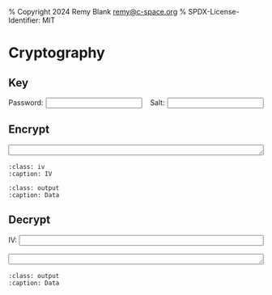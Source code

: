 % Copyright 2024 Remy Blank <remy@c-space.org>
% SPDX-License-Identifier: MIT

# Cryptography

<style>
.fields {
    display: flex;
    flex-direction: row;
    align-content: stretch;
    align-items: baseline;
    margin: 1rem 0;
    column-gap: 0.3rem;
}
.fields .pad {
    margin-left: 0.7rem;
}
.fields input {
    width: 100%;
}
.input {
    margin: 1rem 0;
}
.input textarea {
    width: 100%;
}
.output {
    margin: 1rem 0;
    width: 100%;
}
.output pre {
    word-break: break-all;
    white-space: pre-wrap;
}
.output pre.error {
    background-color: var(--pst-color-danger-bg);
}
</style>

<script type="module">
import {domLoaded, text, toBase64} from '../_static/tdoc/core.js';
import {decryptSecret, deriveKey, encryptSecret, random} from '../_static/tdoc/crypto.js';

let keyCache = {};

async function getKey(pwd, salt) {
    if (pwd !== keyCache.pwd || salt !== keyCache.salt) {
        keyCache = {pwd, salt, key: await deriveKey(pwd, salt)}
    }
    return keyCache.key;
}

await domLoaded;
const encIv = document.querySelector('#encrypt .iv pre');
const encOutput = document.querySelector('#encrypt .output pre');

async function encryptInput(key, plain) {
    const msg = await encryptSecret(key, plain);
    encIv.replaceChildren(text(msg.iv));
    encOutput.replaceChildren(text(msg.data));
    return msg;
}

const decOutput = document.querySelector('#decrypt .output pre');

async function decryptInput(key, iv, data) {
    try {
        const plain = await decryptSecret(key, {iv, data});
        decOutput.replaceChildren(text(plain !== '' ? plain : " "));
        decOutput.classList.remove('error');
    } catch (e) {
        decOutput.replaceChildren(text(`Decryption failed: ${e.toString()}`));
        decOutput.classList.add('error');
    }
}

const pwd = document.querySelector('.tdoc-password');
pwd.value = await toBase64(random(15));
const salt = document.querySelector('.tdoc-salt');
salt.value = await toBase64(random(9));

const encInput = document.querySelector('#encrypt textarea');

const decIv = document.querySelector('#decrypt .tdoc-iv');
const decInput = document.querySelector('#decrypt textarea');

let encPending = false, decPending = false;
let running;

async function run() {
    try {
        for (;;) {
            const [enc, dec] = [encPending, decPending];
            if (!(enc || dec)) break;
            const [pwdValue, saltValue] = [pwd.value, salt.value];
            const encInputValue = encInput.value;
            let [decIvValue, decInputValue] = [decIv.value, decInput.value];
            const key = await getKey(pwdValue, saltValue);
            if (enc) {
                encPending = false;
                const {iv, data} = await encryptInput(key, encInputValue);
                decIvValue = decIv.value = iv;
                decInputValue = decInput.value =
                    decInput.parentNode.dataset.text = data;
            }
            if (enc || dec) {
                decPending = false;
                await decryptInput(key, decIvValue, decInputValue);
            }
        }
    } finally {
        running = undefined;
    }
}

function update(enc, dec=false) {
    [encPending, decPending] = [encPending || enc, decPending || dec];
    if (running) return;
    running = run();
}

pwd.addEventListener('input', () => update(true));
salt.addEventListener('input', () => update(true));
encInput.addEventListener('input', () => update(true));
decIv.addEventListener('input', () => update(false, true));
decInput.addEventListener('input', () => update(false, true));

update(true);
</script>

## Key

<div class="fields">
<div>Password:</div><input type="text" class="tdoc-password">
<div class="pad">Salt:</div><input type="text" class="tdoc-salt">
</div>

## Encrypt

<div class="input tdoc-autosize">
<textarea rows="1" autocapitalize="off" autocomplete="off"
 autocorrect="off" spellcheck="false"
 oninput="this.parentNode.dataset.text = this.value"></textarea>
</div>

```{code-block} text
:class: iv
:caption: IV
```

```{code-block} text
:class: output
:caption: Data
```

## Decrypt

<div class="fields">
<div>IV:</div><input type="text" class="tdoc-iv">
</div>

<div class="input tdoc-autosize">
<textarea rows="1" autocapitalize="off" autocomplete="off"
 autocorrect="off" spellcheck="false"
 oninput="this.parentNode.dataset.text = this.value"></textarea>
</div>

```{code-block} text
:class: output
:caption: Data
```
